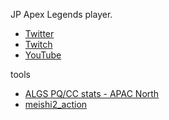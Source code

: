 JP Apex Legends player.
 - [Twitter](https://twitter.com/ndekopon)
 - [Twitch](https://twitch.tv/ndekopon)
 - [YouTube](https://www.youtube.com/channel/UCdD3tvSM7F7Mim0_lZ45Vrg)

tools
 - [ALGS PQ/CC stats - APAC North](https://ndekopon.github.io/algs-pqcc-stats-apacn/)
 - [meishi2_action](https://github.com/ndekopon/meishi2_action)
